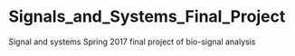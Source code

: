 # Signals_and_Systems_Final_Project
Signal and systems Spring 2017 final project of bio-signal analysis
